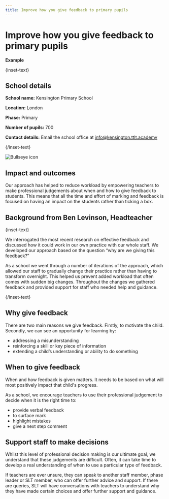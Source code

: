 ```yaml
---
title: Improve how you give feedback to primary pupils
---
```


# Improve how you give feedback to primary pupils

<strong class="govuk-tag">Example</strong>

{inset-text}

## School details

**School name:** Kensington Primary School

**Location:** London

**Phase:** Primary

**Number of pupils:** 700

**Contact details:** Email the school office at <info@kensington.ttlt.academy>

{/inset-text}

<div class="info-box">
  <div class="info-box__corner">
    <img src="/assets/images/bullseye.svg" alt="Bullseye icon">
  </div>
  <h2 class="govuk-heading-m">
    Impact and outcomes
  </h2>
  <p>
    Our approach has helped to reduce workload by empowering teachers to make professional judgements about when and how to give feedback to students. This means that all the time and effort of marking and feedback is focused on having an impact on the students rather than ticking a box. 
  </p>
</div>

## Background from Ben Levinson, Headteacher

{inset-text}

We interrogated the most recent research on effective feedback and discussed how it could work in our own practice with our whole staff. We developed our approach based on the question “why are we giving this feedback?”

As a school we went through a number of iterations of the approach, which allowed our staff to gradually change their practice rather than having to transform overnight. This helped us prevent added workload that often comes with sudden big changes. Throughout the changes we gathered feedback and provided support for staff who needed help and guidance.

{/inset-text}

## Why give feedback

There are two main reasons we give feedback. Firstly, to motivate the child. Secondly, we can see an opportunity for learning by:

- addressing a misunderstanding
- reinforcing a skill or key piece of information
- extending a child’s understanding or ability to do something

## When to give feedback

When and how feedback is given matters. It needs to be based on what will most positively impact that child's progress.

As a school, we encourage teachers to use their professional judgement to decide when it is the right time to:

- provide verbal feedback
- to surface mark
- highlight mistakes
- give a next step comment

## Support staff to make decisions

Whilst this level of professional decision making is our ultimate goal, we understand that these judgements are difficult. Often, it can take time to develop a real understanding of when to use a particular type of feedback.

If teachers are ever unsure, they can speak to another staff member, phase leader or SLT member, who can offer further advice and support. If there are queries, SLT will have conversations with teachers to understand why they have made certain choices and offer further support and guidance.
